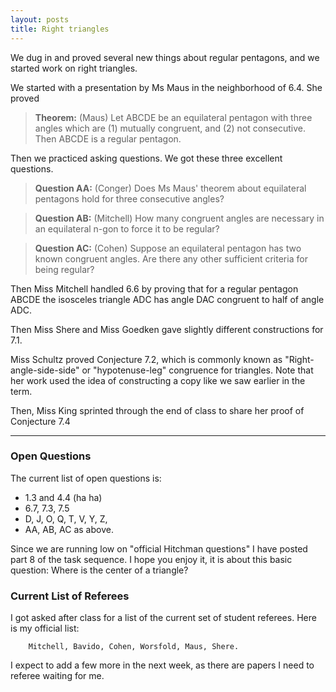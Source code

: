 ```yaml
---
layout: posts
title: Right triangles
---
```


We dug in and proved several new things about regular pentagons, and we started work
on right triangles.

We started with a presentation by Ms Maus in the neighborhood of 6.4. She proved

> **Theorem:** (Maus) Let ABCDE be an equilateral pentagon with three angles which are
(1) mutually congruent, and (2) not consecutive. Then ABCDE is a regular pentagon.

Then we practiced asking questions. We got these three excellent questions.

> **Question AA:** (Conger) Does Ms Maus' theorem about equilateral pentagons hold
for three consecutive angles?

> **Question AB:** (Mitchell) How many congruent angles are necessary in an
equilateral n-gon to force it to be regular?

> **Question AC:** (Cohen) Suppose an equilateral pentagon has two known congruent angles.
Are there any other sufficient criteria for being regular?

Then Miss Mitchell handled 6.6 by proving that for a regular pentagon ABCDE the
isosceles triangle ADC has angle DAC congruent to half of angle ADC.

Then Miss Shere and Miss Goedken gave slightly different constructions for 7.1.

Miss Schultz proved Conjecture 7.2, which is commonly known as "Right-angle-side-side"
or "hypotenuse-leg" congruence for triangles. Note that her work used the idea of
constructing a copy like we saw earlier in the term.

Then, Miss King sprinted through the end of class to share her proof of Conjecture 7.4

---

### Open Questions

The current list of open questions is:

  * 1.3 and 4.4 (ha ha)
  * 6.7, 7.3, 7.5
  * D, J, O, Q, T, V, Y, Z,
  * AA, AB, AC as above.

Since we are running low on "official Hitchman questions" I have posted part 8 of the
task sequence. I hope you enjoy it, it is about this basic question: Where is the
center of a triangle?

### Current List of Referees

I got asked after class for a list of the current set of student referees. Here is my
official list:

        Mitchell, Bavido, Cohen, Worsfold, Maus, Shere.

I expect to add a few more in the next week, as there are papers I need to referee
waiting for me.

